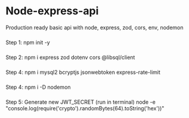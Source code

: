 # Node-express-api
Production ready basic api with node, express, zod, cors, env, nodemon

###
Step 1:
npm init -y

###
Step 2: 
npm i express zod dotenv cors @libsql/client

###
Step 4: 
npm i mysql2 bcryptjs jsonwebtoken express-rate-limit

###
Step 4: 
npm i -D nodemon

###
Step 5: Generate new  JWT_SECRET (run in terminal)
node -e "console.log(require('crypto').randomBytes(64).toString('hex'))"

